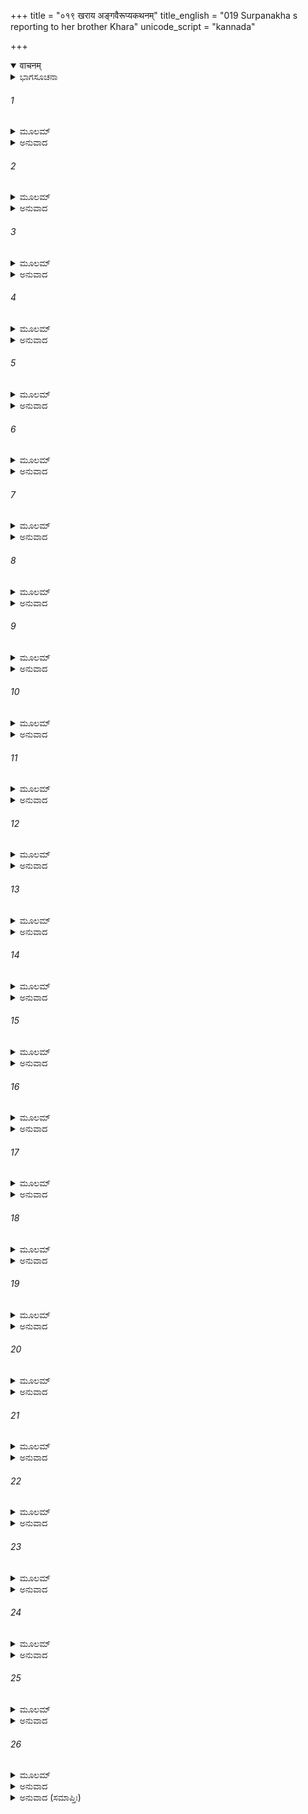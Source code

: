 +++
title = "०१९ खराय अङ्गवैरूप्यकथनम्"
title_english = "019 Surpanakha s reporting to her brother Khara"
unicode_script = "kannada"

+++
<details open><summary>वाचनम्</summary>

<div class="audioEmbed"  caption="श्रीराम-हरिसीताराममूर्ति-घनपाठिभ्यां वचनम्" src="https://archive.org/download/Ramayana-recitation-Sriram-harisItArAmamUrti-Ghanapaati-v2/Kanda_3/Kanda_3_ARK-019-Kharaya_Angavairupya_Kathanam.mp3"></div>
</details>



<details><summary>ಭಾಗಸೂಚನಾ</summary>

ಶೂರ್ಪಣಖೆಯಿಂದ ವೃತ್ತಾಂತವನ್ನು ಕೇಳಿ ಕುಪಿತನಾದ ಖರನು ಶ್ರೀರಾಮನನ್ನು ಸಂಹರಿಸಲು ಹದಿನಾಲ್ಕು ಮಂದಿ ರಾಕ್ಷಸರನ್ನು ಕಳುಹಿಸಿ ಕೊಟ್ಟನು
</details>

###### 1


<details><summary>ಮೂಲಮ್</summary>

ತಾಂ ತಥಾ ಪತಿತಾಂ ದೃಷ್ಟ್ವಾ ವಿರೂಪಾಂ ಶೋಣಿತೋಕ್ಷಿತಾಮ್ ।  
ಭಗಿನೀಂ ಕ್ರೋಧಸಂತಪ್ತಃ ಖರಃ ಪಪ್ರಚ್ಛ ರಾಕ್ಷಸಃ ॥
</details>

<details><summary>ಅನುವಾದ</summary>

ಈ ಪ್ರಕಾರ ಅಂಗಹೀನ ಮತ್ತು ರಕ್ತದಿಂದ ತೋಯ್ದ ಅವಸ್ಥೆಯಲ್ಲಿ ನೆಲದಲ್ಲಿ ಬಿದ್ದಿರುವ ತನ್ನ ತಂಗಿಯನ್ನು ನೋಡಿ ರಾಕ್ಷಸ ಖರನು ಸಿಟ್ಟಿನಿಂದ ಉರಿದೆದ್ದು ಹೀಗೆ ಕೇಳಿದನು.॥1॥
</details>

###### 2


<details><summary>ಮೂಲಮ್</summary>

ಉತ್ತಿಷ್ಠ ತಾವದಾಖ್ಯಾಹಿ ಪ್ರಮೋಹಂ ಜಹಿ ಸಂಭ್ರಮಮ್ ।  
ವ್ಯಕ್ತಮಾಖ್ಯಾಹಿ ಕೇನ ತ್ವಮೇವಂ ರೂಪಾ ವಿರೂಪಿತಾ ॥
</details>

<details><summary>ಅನುವಾದ</summary>

ತಂಗೀ ಏಳು, ನಿನ್ನ ಅವಸ್ಥೆಯನ್ನು ಹೇಳು, ಗಾಬರಿಯನ್ನು, ಮೂರ್ಛೆ ಬಿಟ್ಟು ಯಾರು ನಿನ್ನನ್ನು ಹೀಗೆ ರೂಪಹೀನ ಮಾಡಿದರು? ಎಲ್ಲವನ್ನೂ ಸರಿಯಾಗಿ ತಿಳಿಸು.॥2॥
</details>

###### 3


<details><summary>ಮೂಲಮ್</summary>

ಕಃ ಕೃಷ್ಣ ಸರ್ಪಮಾಸೀನಮಾಶೀವಿಷಮನಾಗಸಮ್ ।  
ತುದತ್ಯಭಿಸಮಾಪನ್ನಮಂಗುಲ್ಯಗ್ರೇಣ ಲೀಲಯಾ ॥
</details>

<details><summary>ಅನುವಾದ</summary>

ತನ್ನ ಮುಂದೆ ಬಂದು ಸುಮ್ಮನೆ ಕುಳಿತಿರುವ ನಿರಪರಾಧಿ ವಿಷಸರ್ಪವನ್ನು ಯಾರು ತಾನೇ ಬೆರಳತುದಿಯಿಂದ ಆಟಕ್ಕಾಗಿ ತೊಂದರೆಪಡಿಸಿರುವನು.॥3॥
</details>

###### 4


<details><summary>ಮೂಲಮ್</summary>

ಕಾಲಪಾಶಂ ಸಮಾಸಜ್ಯ ಕಂಠೇ ಮೋಹಾನ್ನ ಬುಧ್ಯತೇ ।  
ಯಸ್ತ್ವಾಮದ್ಯ ಸಮಾಸಾದ್ಯ ಪೀತವಾನ್ ವಿಷಮುತ್ತಮಮ್ ॥
</details>

<details><summary>ಅನುವಾದ</summary>

ಯಾರು ಇಂದು ನಿನ್ನ ಮೇಲೆ ಆಕ್ರಮಣ ಮಾಡಿ ನಿನ್ನ ಮೂಗು-ಕಿವಿಯನ್ನು ಕತ್ತರಿಸಿರುವನೋ, ಅವನು ಉಚ್ಚ ಕೋಟಿಯ ವಿಷವನ್ನು ಕುಡಿದಿರುವನು. ತನ್ನ ಕೊರಳಲ್ಲಿ ಕಾಲ ಪಾಶವನ್ನು ಹಾಕಿಕೊಂಡಿರುವನು, ಹೀಗಿದ್ದರೂ ಮೋಹವಶ ಅವನು ಈ ಮಾತನ್ನು ತಿಳಿಯುತ್ತಿಲ್ಲ.॥4॥
</details>

###### 5


<details><summary>ಮೂಲಮ್</summary>

ಬಲವಿಕ್ರಮಸಂಪನ್ನಾ ಕಾಮಗಾ ಕಾಮರೂಪಿಣೀ ।  
ಇಮಾಮವಸ್ಥಾಂ ನೀತಾ ತ್ವಂ ಕೇನಾಂತಕಸಮಾಗತಾ ॥
</details>

<details><summary>ಅನುವಾದ</summary>

ನೀನಾದರೋ ಸ್ವತಃ ಬೇರೆ ಪ್ರಾಣಿಗಳಿಗೆ ಯಮನಂತೆ ಇರುವೆ. ಬಲ-ಪರಾಕ್ರಮದಿಂದ ಸಂಪನ್ನಳಾಗಿ ಇಚ್ಛಾನುಸಾರ ಎಲ್ಲೆಡೆ ಸಂಚರಿಸುತ್ತಾ, ತನಗೆ ಬೇಕಾದ ರೂಪವನ್ನು ಧರಿಸಲು ಸಮರ್ಥಳಾಗಿರುವೆ, ಹೀಗಿದ್ದರೂ ನಿನ್ನನ್ನು ಯಾರು ಈ ದುರವಸ್ಥೆಗೆ ನೂಕಿದರು? ಯಾರಿಂದ ದುಃಖಿಯಾಗಿ ನೀನು ಇಲ್ಲಿಗೆ ಬಂದಿರುವೆ.॥5॥
</details>

###### 6


<details><summary>ಮೂಲಮ್</summary>

ದೇವಗಂಧರ್ವಭೂತಾನಾಮೃಷೀಣಾಂ ಚ ಮಹಾತ್ಮನಾಮ್ ।  
ಕೋಽಯಮೇವಂ ಮಹಾವೀರ್ಯಸ್ತ್ವಾಂ ವಿರೂಪಾಂ ಚಕಾರ ಹ ॥
</details>

<details><summary>ಅನುವಾದ</summary>

ನಿನ್ನನ್ನು ರೂಪಹೀನನಾಗಿಸುವ ದೇವತೆಗಳಲ್ಲಿ, ಗಂಧರ್ವರಲ್ಲಿ, ಭೂತರಲ್ಲಿ, ಮಹಾತ್ಮ ಋಷಿಗಳಲ್ಲಿ ಯಾರು ತಾನೇ ಮಹಾಬಲಿಯಾಗಿರಬಲ್ಲನು.॥6॥
</details>

###### 7


<details><summary>ಮೂಲಮ್</summary>

ನಹಿ ಪಶ್ಯಾಮ್ಯಹಂ ಲೋಕೇ ಯಃ ಕುರ್ಯಾನ್ಮಮವಿಪ್ರಯಮ್ ।  
ಅಂತರೇಷು ಸಹಸ್ರಾಕ್ಷಂ ಮಹೇಂದ್ರಂ ಪಾಕಶಾಸನಮ್ ॥
</details>

<details><summary>ಅನುವಾದ</summary>

ನನ್ನ ಅಪ್ರಿಯ ಮಾಡಬಲ್ಲವನು ಜಗತ್ತಿನಲ್ಲಿ ನಾನು ಯಾರನ್ನು ನೋಡಲಿಲ್ಲ. ದೇವತೆಗಳಲ್ಲಿ ಸಹಸ್ರಾಕ್ಷ ಪಾಕಶಾಸನ ಇಂದ್ರನೂ ಕೂಡ ಇಂತಹ ಸಾಹಸ ಮಾಡುವನು ಎಂದು ನನಗೆ ತೋರುವುದಿಲ್ಲ.॥7॥
</details>

###### 8


<details><summary>ಮೂಲಮ್</summary>

ಅದ್ಯಾಹಂ ಮಾರ್ಗಣೈಃ ಪ್ರಾಣಾನಾದಾಸ್ಯೇ ಜೀವಿತಾಂತಗೈಃ ।  
ಸಲೀಲೇ ಕ್ಷೀರಮಾಸಕ್ತಂ ನಿಷ್ಪಿಬನ್ನಿವ ಸಾರಸಃ ॥
</details>

<details><summary>ಅನುವಾದ</summary>

ಹಂಸವು ನೀರಿನಲ್ಲಿ ಸೇರಿದ ಹಾಲನ್ನು ಬೇರ್ಪಡಿಸಿ ಕುಡಿಯುವಂತೆ ನಾನು ಇಂದೇ ಈ ಪ್ರಾಣಾಂತಕಾರಿ ಬಾಣಗಳಿಂದ ನಿನ್ನ ಅಪರಾಧಿಯ ಶರೀರದಿಂದ ಪ್ರಾಣಗಳನ್ನು ಬೇರ್ಪಡಿಸುವೆನು.॥8॥
</details>

###### 9


<details><summary>ಮೂಲಮ್</summary>

ನಿಹತಸ್ಯ ಮಯಾ ಸಂಖ್ಯೇ ಶರಸಂಕೃತ್ತಮರ್ಮಣಃ ।  
ಸೇನಂ ರುಧಿರಂ ಕಸ್ಯ ಮೇದಿನೀ ಪಾತುಮಿಚ್ಛತಿ ॥
</details>

<details><summary>ಅನುವಾದ</summary>

ಯುದ್ಧದಲ್ಲಿ ನನ್ನ ಬಾಣಗಳಿಂದ ಯಾರ ಮರ್ಮಸ್ಥಾನ ಛಿನ್ನ-ಭಿನ್ನವಾಗಿದೆಯೋ ನನ್ನ ಕೈಯಿಂದ ಹತನಾಗಿರುವನೋ, ಆ ಪುರುಷನ ನೊರೆಯಿಂದ ಕೂಡಿದ ಬಿಸಿರಕ್ತವನ್ನು ಪೃಥ್ವಿಯು ಕುಡಿಯಲು ಬಯಸುತ್ತಿರುವಳು.॥9॥
</details>

###### 10


<details><summary>ಮೂಲಮ್</summary>

ಕಸ್ಯ ಪತ್ರರಥಾಃ ಕಾಯಾನ್ಮಾಂಸಮುತ್ಕೃತ್ಯ ಸಂಗತಾಃ ।  
ಪ್ರಹೃಷ್ಟಾ ಭಕ್ಷಯಿಷ್ಯಂತಿ ನಿಹತಸ್ಯ ಮಯಾ ರಣೇ ॥
</details>

<details><summary>ಅನುವಾದ</summary>

ರಣಭೂಮಿಯಲ್ಲಿ ನನ್ನಿಂದ ಹತನಾದ ಆ ವ್ಯಕ್ತಿಯ ಶರೀರದ ಮಾಂಸವನ್ನು ಪಕ್ಷಿಗಳು ಗುಂಪು-ಗುಂಪಾಗಿ ಕಿತ್ತು ತಿನ್ನುವರು.॥10॥
</details>

###### 11


<details><summary>ಮೂಲಮ್</summary>

ತಂ ನ ದೇವಾ ನ ಗಂಧರ್ವಾ ನ ಪಿಶಾಚಾ ನ ರಾಕ್ಷಸಾಃ ।  
ಮಯಾಪಕೃಷ್ಟಂ ಕೃಪಣಂ ಶಕ್ತಾಸ್ತ್ರಾತುಂ ಮಹಾಹವೇ ॥
</details>

<details><summary>ಅನುವಾದ</summary>

ಮಹಾಸಮರದಲ್ಲಿ ನನ್ನಿಂದ ಆಕ್ರಮಿಸಲ್ಪಟ್ಟ ಕಪಣನಾದ ಆ ದುಷ್ಟನನ್ನು ದೇವ-ಗಂಧರ್ವರಾಗಲೀ, ಪಿಶಾಚ-ರಾಕ್ಷಸರಾಗಲೀ ರಕ್ಷಿಸಲು ಸಮರ್ಥರಲ್ಲ.॥11॥
</details>

###### 12


<details><summary>ಮೂಲಮ್</summary>

ಉಪಲಭ್ಯ ಶನೈಃ ಸಂಜ್ಞಾಂ ತಂ ಮೇ ಶಂಸಿತುಮರ್ಹಸಿ ।  
ಯೇನ ತ್ವಂ ದುರ್ವಿನೀತೇನ ವನೇ ವಿಕ್ರಮ್ಯ ನಿರ್ಜಿತಾ ॥
</details>

<details><summary>ಅನುವಾದ</summary>

ನಿಧಾನವಾಗಿ ಚೇತರಿಸಿಕೊಂಡು ಯಾವ ದುಷ್ಟನು ನಿನಗೆ ಈ ಅರಣ್ಯದಲ್ಲಿ ಬಲಾತ್ಕಾರವಾಗಿ ಆಕ್ರಮಿಸಿ ನಿನ್ನನ್ನು ಜಯಿಸಿ ಹೀಗೆ ವಿಕಾರಗೊಳಿಸಿದವನ ಹೆಸರನ್ನು ನನಗೆ ಹೇಳು.॥12॥
</details>

###### 13


<details><summary>ಮೂಲಮ್</summary>

ಇತಿ ಭ್ರಾತುರ್ವಚಃ ಶ್ರುತ್ವಾ ಕ್ರುದ್ಧಸ್ಯ ಚ ವಿಶೇಷತಃ ।  
ತತಃ ಶೂರ್ಪಣಖಾ ವಾಕ್ಯಂ ಸಬಾಷ್ಪಮಿದಮಬ್ರವೀತ್ ॥
</details>

<details><summary>ಅನುವಾದ</summary>

ಅತ್ಯಂತ ಕ್ರುದ್ಧನಾದ ಅಣ್ಣ ಖರನ ಮಾತನ್ನು ಕೇಳಿ ಶೂರ್ಪಣಖಿಯು ಕಂಬನಿಗರೆಯುತ್ತಾ ಇಂತೆಂದಳ.॥13॥
</details>

###### 14


<details><summary>ಮೂಲಮ್</summary>

ತರುಣೌ ರೂಪಸಂಪನ್ನೌ ಸುಕುಮಾರೌ ಮಹಾಬಲೌ ।  
ಪುಂಡರೀಕ ವಿಶಾಲಾಕ್ಷೌ ಚೀರಕೃಷ್ಣಾಜಿನಾಂಬರೌ ॥
</details>

<details><summary>ಅನುವಾದ</summary>

ಅಣ್ಣಾ! ವನದಲ್ಲಿ ಇಬ್ಬರು ತರುಣ ಪುರುಷರು ಬಂದಿರುವರು. ಅವರು ನೋಡಲು ಬಹಳ ಸುಕುಮಾರರೂ, ರೂಪವಂತರೂ, ಮಹಾಬಲವಂತರೂ ಆಗಿರುವರು, ಅವರಿಬ್ಬರ ಕಣ್ಣುಗಳು ಅರಳಿದ ಕಮಲಗಳಂತೆ ತೋರುತ್ತವೆ. ಅವರಿಬ್ಬರೂ ನಾರುಮಡಿಯನ್ನುಟ್ಟು ಮೃಗಚರ್ಮವನ್ನು ಧರಿಸಿರುವರು.॥14॥
</details>

###### 15


<details><summary>ಮೂಲಮ್</summary>

ಫಲಮೂಲಾಶನೌ ದಾಂತೌ ತಾಪಸೌ ಬ್ರಹ್ಮಚಾರಿಣೌ ।  
ಪುತ್ರೌ ದಶರಥಸ್ಯಾಸ್ತಾಂ  ಭ್ರಾತರೌ  ರಾಮಲಕ್ಷ್ಮಣೌ ॥
</details>

<details><summary>ಅನುವಾದ</summary>

ಫಲ-ಮೂಲಗಳೇ ಅವರ ಆಹಾರವಾಗಿದೆ. ಅವರು ಜಿತೇಂದ್ರಿಯರೂ, ಬ್ರಹ್ಮಚಾರಿಗಳೂ ಆಗಿದ್ದಾರೆ. ಇಬ್ಬರೂ ದಶರಥ ಮಹಾರಾಜನ ಪುತ್ರರಾಗಿದ್ದು, ಅಣ್ಣ-ತಮ್ಮಂದಿರಾಗಿದ್ದಾರೆ. ಅವರ ಹೆಸರು ರಾಮ ಮತ್ತು ಲಕ್ಷ್ಮಣ ಎಂದಾಗಿದೆ.॥15॥
</details>

###### 16


<details><summary>ಮೂಲಮ್</summary>

ಗಂಧರ್ವರಾಜಪ್ರತಿಮೌ ಪಾರ್ಥಿವವ್ಯಂಜಿನಾನ್ವಿತೌ ।  
ದೇವೌ ವಾ ದಾನವಾವೇತೌ ನ ತರ್ಕಯಿತುಮುತ್ಸಹೇ ॥
</details>

<details><summary>ಅನುವಾದ</summary>

ಅವರಿಬ್ಬರೂ ಗಂಧರ್ವರಾಜರಂತೆ ಕಾಣುತ್ತಿದ್ದಾರೆ, ರಾಜೋಚಿತ ಲಕ್ಷಣಗಳಿಂದ ಸಂಪನ್ನರಾಗಿದ್ದಾರೆ. ಆ ಇಬ್ಬರೂ ಸಹೋದರರು ದೇವತೆಗಳೋ, ದಾನವರೋ, ಎಂಬುದನ್ನು ಅನುಮಾನದಿಂದಲೂ ತಿಳಿಯಲಾಗುವುದಿಲ್ಲ.॥16॥
</details>

###### 17


<details><summary>ಮೂಲಮ್</summary>

ತರುಣೀ ರೂಪಸಂಪನ್ನಾ ಸರ್ವಾಭರಣಭೂಷಿತಾ ।  
ದೃಷ್ಟಾ ತತ್ರ ಮಯಾ ನಾರೀ ತಯೋರ್ಮಧ್ಯೇ ಸುಮಧ್ಯಮಾ ॥
</details>

<details><summary>ಅನುವಾದ</summary>

ಅವರಿಬ್ಬರ ನಡುವೆ ಓರ್ವ ತರುಣಿ ರೂಪವತಿ ಸ್ತ್ರೀಯನ್ನೂ ಅಲ್ಲಿ ನೋಡಿದೆ, ಆಕೆಯ ಶರೀರವು ಬಹಳ ಸುಂದರವಾಗಿದ್ದು, ಅನೇಕ ಪ್ರಕಾರದ ಆಭರಣಗಳನ್ನು ತೊಟ್ಟಿರುವಳು.॥17॥
</details>

###### 18


<details><summary>ಮೂಲಮ್</summary>

ತಾಭ್ಯಾಮುಭಾಭ್ಯಾಂ ಸಂಭೂಯ ಪ್ರಮದಾಮಧಿಕೃತ್ಯ ತಾಮ್ ।  
ಇಮಾಮವಸ್ಥಾಂ ನೀತಾಹಂ ಯಥಾನಾಥಾಸತೀ ತಥಾ ॥
</details>

<details><summary>ಅನುವಾದ</summary>

ಆ ಸ್ತ್ರೀಯ ಕಾರಣದಿಂದಲೇ ಅವರಿಬ್ಬರೂ ಸೇರಿ ಒಬ್ಬ ಅನಾಥ ಕುಲಟೆ ಸ್ತ್ರೀಯಂತೆ ನನ್ನ ಇಂತಹ ದುರ್ಗತಿಯನ್ನು ಮಾಡಿರುವರು.॥18॥
</details>

###### 19


<details><summary>ಮೂಲಮ್</summary>

ತಸ್ಯಾಶ್ಚಾ ನೃಜುವೃತ್ತಾಯಾಸ್ತಯೋಶ್ಚ ಹತಯೋರಹಮ್ ।  
ಸಫೇನಂ ಪಾತುಮಿಚ್ಛಾಮಿ ರುಧಿರಂ ರಣಮೂರ್ಧನಿ ॥
</details>

<details><summary>ಅನುವಾದ</summary>

ಯುದ್ಧದಲ್ಲಿ ಆ ಕುಟಿಲ ಆಚಾರವುಳ್ಳ ಸ್ತ್ರೀಯು ಮತ್ತು ಅವರಿಬ್ಬರೂ ರಾಜಕುಮಾರರು ಸತ್ತು ಹೋದಾಗ ಅವರ ನೊರೆಯಿಂದ ಕೂಡಿದ ರಕ್ತವನ್ನು ನಾನು ಕುಡಿಯುವೆನ.॥19॥
</details>

###### 20


<details><summary>ಮೂಲಮ್</summary>

ಏಷ ಮೇ ಪ್ರಥಮಃ ಕಾಮಃ ಕೃತಸ್ತತ್ರ ತ್ವಯಾ ಭವೇತ್ ।  
ತಸ್ಯಾಸ್ತಯೋಶ್ಚ ರುಧಿರಂ ಪಿಬೇಯಮಹಮಾಹವೇ ॥
</details>

<details><summary>ಅನುವಾದ</summary>

ರಣಭೂಮಿಯಲ್ಲಿ ಆ ಸ್ತ್ರೀಯ ಮತ್ತು ಆ ಪುರುಷರ ರಕ್ತವನ್ನು ಕುಡಿಯುವುದು ನನ್ನ ಮೊದಲ, ಪ್ರಮುಖ ಇಚ್ಛೆಯಾಗಿದೆ. ಅದನ್ನು ನೀನು ಪೂರ್ಣಗೊಳಿಸಬೇಕು.॥20॥
</details>

###### 21


<details><summary>ಮೂಲಮ್</summary>

ಇತಿ ತಸ್ಯಾಂ ಬ್ರುವಾಣಾಯಾಂಚತುರ್ದಶ ಮಹಾಬಲಾನ್ ।  
ವ್ಯಾದಿದೇಶ ಖರಃ ಕ್ರುದ್ಧೋ ರಾಕ್ಷಸಾನಂತಕೋಪಮಾನ್ ॥
</details>

<details><summary>ಅನುವಾದ</summary>

ಶೂರ್ಪಣಖಿಯು ಹೀಗೆ ಹೇಳಿದಾಗ ಖರನು ಕುಪಿತನಾಗಿ ಅತ್ಯಂತ ಬಲಿಷ್ಠರಾದ ಯಮನಂತೆ ಭಯಂಕರರಾದ ಹದಿನಾಲ್ಕು ರಾಕ್ಷಸರಿಗೆ ಹೀಗೆ ಆದೇಶಿಸಿದನು.॥21॥
</details>

###### 22


<details><summary>ಮೂಲಮ್</summary>

ಮಾನುಷೌ ಶಸ್ತ್ರಸಂಪನ್ನೌ ಚೀರಕೃಷ್ಣಾಜಿನಾಂಬರೌ ।  
ಪ್ರವಿಷ್ಟೌ ದಂಡಕಾರಣ್ಯಂ ಘೋರಂ ಪ್ರಮದಯಾ ಸಹ ॥
</details>

<details><summary>ಅನುವಾದ</summary>

ವೀರರೇ! ಈ ಭಯಂಕರ ದಂಡಕಾರಣ್ಯದಲ್ಲಿ ನಾರುಮಡಿ ಮತ್ತು ಕಷ್ಣಮೃಗಚರ್ಮವನ್ನು ಧರಿಸಿದ ಇಬ್ಬರು ಶಸ್ತ್ರಧಾರಿ ಮನುಷ್ಯರು ಓರ್ವಯುವತಿಯೊಂದಿಗೆ ನುಗ್ಗಿ ಬಂದಿರುವರು.॥22॥
</details>

###### 23


<details><summary>ಮೂಲಮ್</summary>

ತೌ ಹತ್ವಾ ತಾಂ ಚ ದುರ್ವೃತ್ತಾಮುಪಾವರ್ತಿತುಮರ್ಹಥ ।  
ಇಯಂ ಚ ಭಗಿನೀ ತೇಷಾಂ ರುಧಿರಂ ಮಮ ಪಾಸ್ಯತಿ ॥
</details>

<details><summary>ಅನುವಾದ</summary>

ನೀವು ಅಲ್ಲಿಗೆ ಹೋಗಿ ಮೊದಲು ಅವರಿಬ್ಬರನ್ನು ಕೊಂದು ಬಿಡಿ, ಮತ್ತೆ ಆ ದುರಾಚಾರಿಣಿ ಸ್ತ್ರೀಯನ್ನು ಸಾಯಿಸಿರಿ. ನನ್ನ ಈ ತಂಗೀ ಆ ಮೂವರ ರಕ್ತವನ್ನು ಕುಡಿಯುವಳು.॥23॥
</details>

###### 24


<details><summary>ಮೂಲಮ್</summary>

ಮನೋರಥೋಽಯಮಿಷ್ಟೋಽಸ್ಯಾ ಭಗಿನ್ಯಾ ಮಮ ರಾಕ್ಷಸಾಃ ।  
ಶೀಘ್ರಂ ಸಂಪಾದ್ಯತಾಂ ಗತ್ವಾ ತೌ ಪ್ರಮಥ್ಯ ಸ್ವತೇಜಸಾ ॥
</details>

<details><summary>ಅನುವಾದ</summary>

ರಾಕ್ಷಸರೇ! ಇದು ನನ್ನ ತಂಗಿಯ ಪ್ರಿಯ ಮನೋರಥವಾಗಿದೆ. ನೀವು ಅಲ್ಲಿಗೆ ಹೋಗಿ ನಿಮ್ಮ ಪ್ರಭಾವದಿಂದ ಅವರಿಬ್ಬರೂ ಮನುಷ್ಯರನ್ನು ಕೊಂದುಬಿಡಿ ಹಾಗೂ ತಂಗಿಯ ಈ ಮನೋರಥವನ್ನು ಬೇಗನೇ ಪೂರ್ಣಗೊಳಿಸಿರಿ.॥24॥
</details>

###### 25


<details><summary>ಮೂಲಮ್</summary>

ಯುಷ್ಮಾಭಿರ್ನಿಹತೌ ದೃಷ್ಟ್ವಾ ತಾವುಭೌ ಭ್ರಾತರೌ ರಣೇ ।  
ಇಯಂ ಪ್ರಹೃಷ್ಟಾ ಮುದಿತಾ ರುಧಿರಂ ಯುಧಿಪಾಸ್ಯತಿ ॥
</details>

<details><summary>ಅನುವಾದ</summary>

ರಣಭೂಮಿಯಲ್ಲಿ ಆ ಇಬ್ಬರು ಸಹೋದರರನ್ನು ನೀವು ಕೊಂದುಹಾಕಿದಾಗ ಇವಳು ಹರ್ಷಗೊಳ್ಳುವಳು ಮತ್ತು ಆನಂದ ಮಗ್ನಳಾಗಿ ಯುದ್ಧಸ್ಥಳದಲ್ಲಿ ಅವರ ರಕ್ತಪಾನ ಮಾಡುವಳು.॥25॥
</details>

###### 26


<details><summary>ಮೂಲಮ್</summary>

ಇತಿ  ಪ್ರತಿಸಮಾದಿಷ್ಟಾ ರಾಕ್ಷಸಾಸ್ತೇ ಚತುರ್ದಶ ।  
ತತ್ರ ಜಗ್ಮುಸ್ತಯಾ ಸಾರ್ಧಂ ಘನಾ ವಾತೇರಿಕಾ ಯಥಾ ॥
</details>

<details><summary>ಅನುವಾದ</summary>

ಖರನು ಹೀಗೆ ಆಜ್ಞಾಪಿಸಿದಾಗ ಆ ಹದಿನಾಲ್ಕು ರಾಕ್ಷಸರು ಗಾಳಿಯು ಹಾರಿಸಿದ ಮೋಡಗಳಂತೆ ವಿವಶರಾಗಿ ಶೂರ್ಪಣಖೆಯ ಜೊತೆಗೆ ಪಂಚವಟಿಗೆ ನಡೆದರು.॥26॥
</details>

<details><summary>ಅನುವಾದ (ಸಮಾಪ್ತಿಃ)</summary>

ಶ್ರೀ ವಾಲ್ಮೀಕಿವಿರಚಿತ ಆರ್ಷರಾಮಾಯಣ ಆದಿಕಾವ್ಯದ ಅರಣ್ಯಕಾಂಡದಲ್ಲಿ ಹತ್ತೊಂಭತ್ತನೆಯ ಸರ್ಗ ಸಂಪೂರ್ಣವಾಯಿತು.॥19॥
</details>
